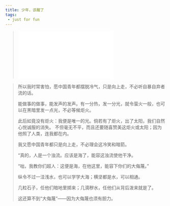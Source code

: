 ```yaml
---
title: 少年，该醒了
tags: 
 - just for fun
---
```


> <iframe src="//player.bilibili.com/player.html?aid=840488687&bvid=BV1m54y1Q7eQ&cid=182078162&page=1" scrolling="no" border="0" frameborder="no" framespacing="0" allowfullscreen="true"> </iframe>



> 所以我时常害怕，愿中国青年都摆脱冷气，只是向上走，不必听自暴自弃者流的话。
>
> 能做事的做事，能发声的发声。有一分热，发一分光，就令萤火一般，也可以在黑暗里发一点光，不必等候炬火。 
>
> 此后如竟没有炬火：我便是唯一的光。倘若有了炬火，出了太阳，我们自然心悦诚服的消失。 不但毫无不平，而且还要随喜赞美这炬火或太阳；因为他照了人类，连我都在内。  
>
> 我又愿中国青年都只是向上走，不必理会这冷笑和暗箭。 
>
> “真的，人是一个浊流。应该是海了，能容这浊流使他干净。  
>
> “咄，我教你们超人：这便是海，在他这里，能容下你们的大侮蔑。” 　  
>
> 纵令不过一洼浅水，也可以学学大海；横坚都是水，可以相通。 
>
> 几粒石子，任他们暗地里掷来；几滴秽水，任他们从背后泼来就是了。 
>
> 这还算不到“大侮蔑”——因为大侮蔑也须有胆力。

